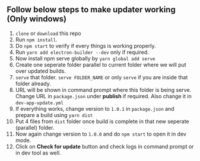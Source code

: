 ## Follow below steps to make updater working (Only windows)

1. `clone` or `download` this repo
1. Run `npm install`.
1. Do `npm start` to verify if every things is working properly.
1. Run `yarn add electron-builder --dev` only if required.
1. Now install npm serve globally by `yarn global add serve`
1. Create one seperate folder parallel to current folder where we will put over updated builds.
1. `serve` that folder. `serve FOLDER_NAME` or only `serve` if you are inside that folder already.
1. URL will be shown in command prompt where this folder is being serve. Change URL in `package.json` under **publish** if required. Also change it in `dev-app-update.yml`
1. If everything works, change version to `1.0.1` in `package.json` and prepare a build using `yarn dist`
1. Put 4 files from `dist` folder once build is complete in that new seperate (parallel) folder.
1. Now again change version to `1.0.0` and do `npm start` to open it in dev mode.
1. Click on **Check for update** button and check logs in command prompt or in dev tool as well.
